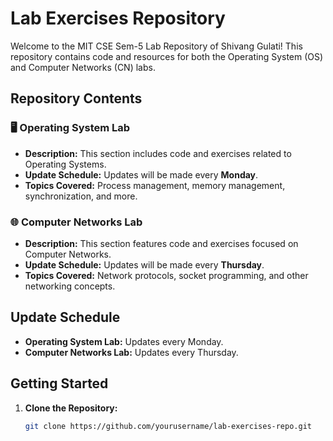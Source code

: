 # Lab Exercises Repository

Welcome to the MIT CSE Sem-5 Lab Repository of Shivang Gulati! This repository contains code and resources for both the Operating System (OS) and Computer Networks (CN) labs.

## Repository Contents

### 🖥️ Operating System Lab

- **Description:** This section includes code and exercises related to Operating Systems. 
- **Update Schedule:** Updates will be made every **Monday**.
- **Topics Covered:** Process management, memory management, synchronization, and more.

### 🌐 Computer Networks Lab

- **Description:** This section features code and exercises focused on Computer Networks.
- **Update Schedule:** Updates will be made every **Thursday**.
- **Topics Covered:** Network protocols, socket programming, and other networking concepts.

## Update Schedule

- **Operating System Lab:** Updates every Monday.
- **Computer Networks Lab:** Updates every Thursday.

## Getting Started

1. **Clone the Repository:**

   ```bash
   git clone https://github.com/yourusername/lab-exercises-repo.git
